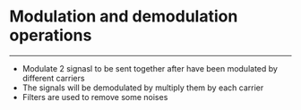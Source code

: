 # Modulation and demodulation operations
---
- Modulate 2 signasl to be sent together after have been modulated by different carriers
- The signals will be demodulated by multiply them by each carrier
- Filters are used to remove some noises
